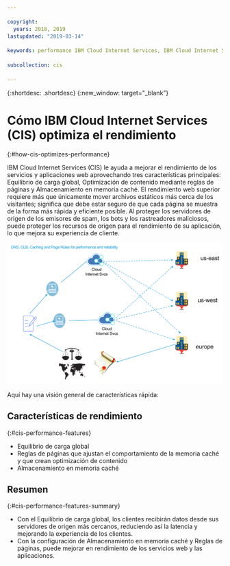 ```yaml
---

copyright:
  years: 2018, 2019
lastupdated: "2019-03-14"

keywords: performance IBM Cloud Internet Services, IBM Cloud Internet Services, major features

subcollection: cis

---
```


{:shortdesc: .shortdesc}
{:new_window: target="_blank"}

# Cómo IBM Cloud Internet Services (CIS) optimiza el rendimiento
{:#how-cis-optimizes-performance}

IBM Cloud Internet Services (CIS) le ayuda a mejorar el rendimiento de los servicios y aplicaciones web aprovechando tres características principales: Equilibrio de carga global, Optimización de contenido mediante reglas de páginas y Almacenamiento en memoria caché. El rendimiento web superior requiere más que únicamente mover archivos estáticos más cerca de los visitantes; significa que debe estar seguro de que cada página se muestra de la forma más rápida y eficiente posible. Al proteger los servidores de origen de los emisores de spam, los bots y los rastreadores maliciosos, puede proteger los recursos de origen para el rendimiento de su aplicación, lo que mejora su experiencia de cliente.

![performance-graphic.png](images/performance-graphic.png)

Aquí hay una visión general de características rápida:

## Características de rendimiento
{:#cis-performance-features}

 * Equilibrio de carga global 
 * Reglas de páginas que ajustan el comportamiento de la memoria caché y que crean optimización de contenido
 * Almacenamiento en memoria caché

## Resumen
{:#cis-performance-features-summary}

 * Con el Equilibrio de carga global, los clientes recibirán datos desde sus servidores de origen más cercanos, reduciendo así la latencia y mejorando la experiencia de los clientes.
 * Con la configuración de Almacenamiento en memoria caché y Reglas de páginas, puede mejorar en rendimiento de los servicios web y las aplicaciones.
